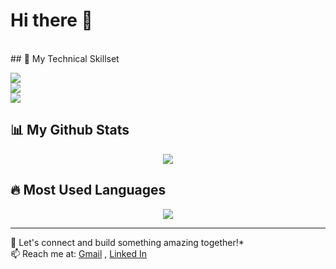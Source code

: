 # Hi there 👋
<br/>
## 📌 My Technical Skillset
<p align="left">
  <img src="https://skillicons.dev/icons?i=html,css,js,ts,react" />
  <br>
  <img src="https://skillicons.dev/icons?i=nodejs,express,mongodb,postgresql,python" />
  <br>
  <img src="https://skillicons.dev/icons?i=cpp,c" />
</p>

## 📊 My Github Stats
<p align="center">
  <img src="https://github-readme-stats.vercel.app/api?username=Sharieff-Suhaib&show_icons=true&theme=dark" />
</p>

## 🔥 Most Used Languages
<p align="center">
  <img src="https://github-readme-stats.vercel.app/api/top-langs/?username=Sharieff-Suhaib&layout=compact&theme=dark" />
</p>

---

🚀 Let's connect and build something amazing together!*  
📫 Reach me at: [Gmail](suhaibsharieff05@gmail.com) , [Linked In](www.linkedin.com/in/suhaib-sharieff)
